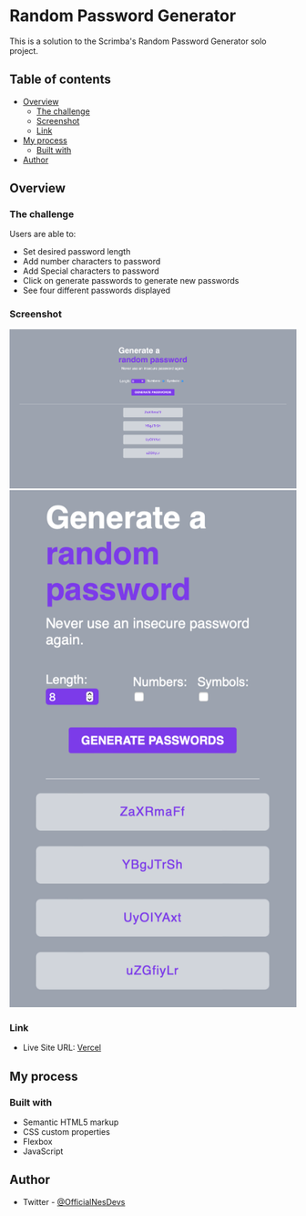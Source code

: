 # Random Password Generator

This is a solution to the Scrimba's Random Password Generator solo project.

## Table of contents

- [Overview](#overview)
  - [The challenge](#the-challenge)
  - [Screenshot](#screenshot)
  - [Link](#link)
- [My process](#my-process)
  - [Built with](#built-with)
- [Author](#author)

## Overview

### The challenge

Users are able to:

- Set desired password length
- Add number characters to password
- Add Special characters to password
- Click on generate passwords to generate new passwords
- See four different passwords displayed

### Screenshot

![Desktop Design](./design/desktop-design.png)
![Mobile Design](./design/mobile-design.png)

### Link

- Live Site URL: [Vercel]()

## My process

### Built with

- Semantic HTML5 markup
- CSS custom properties
- Flexbox
- JavaScript

## Author

- Twitter - [@OfficialNesDevs](https://twitter.com/OfficialNesDevs)
